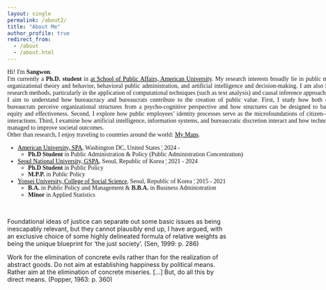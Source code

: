 ```yaml
---
layout: single
permalink: /about2/
title: "About Me"
author_profile: true
redirect_from: 
  - /about
  - /about.html
---
```

<style>
  a {
    color: black; 
    text-decoration: underline; 
  }
</style>

<style>
@import url('https://fonts.googleapis.com/css2?family=Source+Sans+3:ital,wght@0,200..900;1,200..900&display=swap');
.custom_font{
  font-family: "Source Sans 3", serif;
  font-optical-sizing: auto;
  font-weight: 450;
  font-style: normal;
}
</style>

<div style class= custom_font>
<div style="width: 800px; margin-left: 0; text-align: justify;">
<p>
Hi! I'm <b>Sangwon</b>.<br>
I'm currently a <b> Ph.D. student </b> in <a href="https://www.american.edu/spa/dpap/index.cfm" target="_blank"> at School of Public Affairs, American University</a>. My research interests broadly lie in public management, organizational theory and behavior, behavioral public administration, and artificial intelligence and decision-making. I am also interested in research methods, particularly in the application of computational techniques (such as text analysis) and causal inference approach.<br>
I aim to understand how bureaucracy and bureaucrats contribute to the creation of public value. First, I study how both citizens and bureaucrats perceive organizational structures from a psycho-cognitive perspective and how structures can be designed to balance social equity and effectiveness. Second, I explore how public employees’ identity processes serve as the microfoundations of citizen–bureaucracy interactions. Third, I examine how artificial intelligence, information systems, and bureaucratic discretion interact and how technology can be managed to improve societal outcomes.<br>
Other than research, I enjoy traveling to countries around the world: <a href="https://www.google.com/maps/d/u/0/edit?mid=1EL3lmIvsf7OJClETAXOsiJUonQRItdQ&usp=sharing" target="_blank">My Maps</a>.

<br>

<ul style="line-height: 1.1;">
  <li>
    <a href="https://www.american.edu/spa/dpap/index.cfm" target="_blank">American University, SPA</a>, Washington DC, United States ¦ 2024 - 
    <ul>
      <li><b>Ph.D Student</b> in Public Administration & Policy (Public Administration Concentration)</li>
    </ul>
  </li>
  <li>
    <a href="http://gspa.snu.ac.kr/en" target="_blank">Seoul National University, GSPA</a>, Seoul, Republic of Korea ¦ 2021 - 2024
    <ul>
      <li><b>Ph.D Student</b> in Public Policy</li>
      <li><b>M.P.P.</b> in Public Policy</li>
    </ul>
  </li>
  <li>
    <a href="https://yupa.yonsei.ac.kr/yupa_en/index.do" target="_blank">Yonsei University, College of Social Science</a>, Seoul, Republic of Korea ¦ 2015 - 2021
    <ul>
      <li><b>B.A.</b> in Public Policy and Management & <b>B.B.A.</b> in Business Administration</li>
      <li><b>Minor</b> in Applied Statistics</li>
    </ul>
  </li>
</ul>
</p>
</div>
</div>

<br>

> <div style="width: 780px; text-align: justify; font-size: 0.9em">
  Foundational ideas of justice can separate out some basic issues as being inescapably relevant, but they cannot plausibly end up, I have argued, with an exclusive choice of some highly delineated formula of relative weights as being the unique blueprint for ‘the just society’. (Sen, 1999: p. 286) </div>

>  <div style="width: 780px; text-align: justify; font-size: 0.9em">
  Work for the elimination of concrete evils rather than for the realization of abstract goods. Do not aim at establishing happiness by political means. Rather aim at the elimination of concrete miseries. [...] But, do all this by direct means. (Popper, 1963: p. 360) </div>


